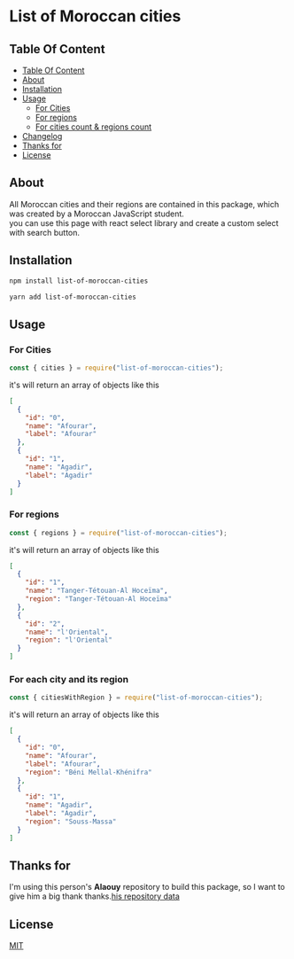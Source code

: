 <h1>List of Moroccan cities</h1>

## Table Of Content

- [Table Of Content](#table-of-content)
- [About](#about)
- [Installation](#installation)
- [Usage](#usage)
  - [For Cities](#for-cities)
  - [For regions](#for-regions)
  - [For cities count & regions count](#for-cities-count--regions-count)
- [Changelog](#changelog)
- [Thanks for](#thanks-for)
- [License](#license)

## About

All Moroccan cities and their regions are contained in this package, which was created by a Moroccan JavaScript student.<br/>
you can use this page with react select library and create a custom select with search button.

## Installation

```sh
npm install list-of-moroccan-cities
```

```sh
yarn add list-of-moroccan-cities
```

## Usage

### For Cities

```js
const { cities } = require("list-of-moroccan-cities");
```

it's will return an array of objects like this

```json
[
  {
    "id": "0",
    "name": "Afourar",
    "label": "Afourar"
  },
  {
    "id": "1",
    "name": "Agadir",
    "label": "Agadir"
  }
]
```

### For regions

```js
const { regions } = require("list-of-moroccan-cities");
```

it's will return an array of objects like this

```json
[
  {
    "id": "1",
    "name": "Tanger-Tétouan-Al Hoceïma",
    "region": "Tanger-Tétouan-Al Hoceïma"
  },
  {
    "id": "2",
    "name": "l'Oriental",
    "region": "l'Oriental"
  }
]
```

### For each city and its region

```js
const { citiesWithRegion } = require("list-of-moroccan-cities");
```

it's will return an array of objects like this

```json
[
  {
    "id": "0",
    "name": "Afourar",
    "label": "Afourar",
    "region": "Béni Mellal-Khénifra"
  },
  {
    "id": "1",
    "name": "Agadir",
    "label": "Agadir",
    "region": "Souss-Massa"
  }
]
```

## Thanks for

I'm using this person's **Alaouy** repository to build this package, so I want to give him a big thank thanks.[his repository data](https://github.com/alaouy/sql-moroccan-cities)

## License

[MIT](./LICENSE)
